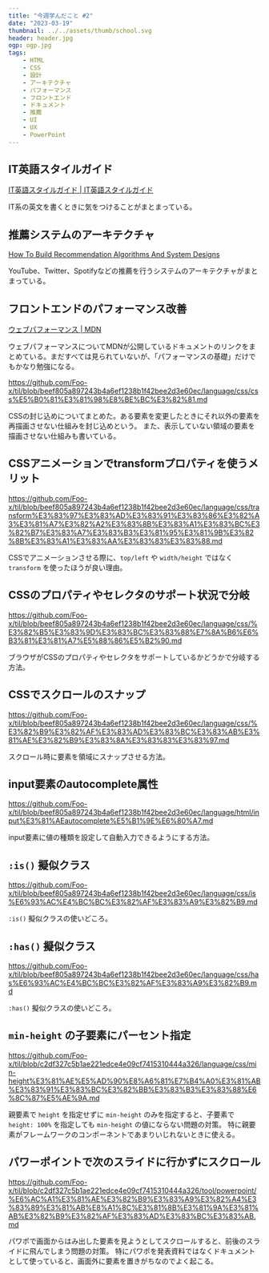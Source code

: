 ```yaml
---
title: "今週学んだこと #2"
date: "2023-03-19"
thumbnail: ../../assets/thumb/school.svg
header: header.jpg
ogp: ogp.jpg
tags:
    - HTML
    - CSS
    - 設計
    - アーキテクチャ
    - パフォーマンス
    - フロントエンド
    - ドキュメント
    - 推薦
    - UI
    - UX
    - PowerPoint
---
```


## IT英語スタイルガイド

[IT英語スタイルガイド | IT英語スタイルガイド](https://styleguide.progeigo.org/)

IT系の英文を書くときに気をつけることがまとまっている。


## 推薦システムのアーキテクチャ

[How To Build Recommendation Algorithms And System Designs](https://www.theinsaneapp.com/2021/03/system-design-and-recommendation-algorithms.html)

YouTube、Twitter、Spotifyなどの推薦を行うシステムのアーキテクチャがまとまっている。


## フロントエンドのパフォーマンス改善

[ウェブパフォーマンス | MDN](https://developer.mozilla.org/ja/docs/Web/Performance)

ウェブパフォーマンスについてMDNが公開しているドキュメントのリンクをまとめている。まだすべては見られていないが、「パフォーマンスの基礎」だけでもかなり勉強になる。

https://github.com/Foo-x/til/blob/beef805a897243b4a6ef1238b1f42bee2d3e60ec/language/css/css%E5%B0%81%E3%81%98%E8%BE%BC%E3%82%81.md

CSSの封じ込めについてまとめた。ある要素を変更したときにそれ以外の要素を再描画させない仕組みを封じ込めという。
また、表示していない領域の要素を描画させない仕組みも書いている。


## CSSアニメーションでtransformプロパティを使うメリット

https://github.com/Foo-x/til/blob/beef805a897243b4a6ef1238b1f42bee2d3e60ec/language/css/transform%E3%83%97%E3%83%AD%E3%83%91%E3%83%86%E3%82%A3%E3%81%A7%E3%82%A2%E3%83%8B%E3%83%A1%E3%83%BC%E3%82%B7%E3%83%A7%E3%83%B3%E3%81%95%E3%81%9B%E3%82%8B%E3%83%A1%E3%83%AA%E3%83%83%E3%83%88.md

CSSでアニメーションさせる際に、`top/left` や `width/height` ではなく `transform` を使ったほうが良い理由。


## CSSのプロパティやセレクタのサポート状況で分岐

https://github.com/Foo-x/til/blob/beef805a897243b4a6ef1238b1f42bee2d3e60ec/language/css/%E3%82%B5%E3%83%9D%E3%83%BC%E3%83%88%E7%8A%B6%E6%B3%81%E3%81%A7%E5%88%86%E5%B2%90.md

ブラウザがCSSのプロパティやセレクタをサポートしているかどうかで分岐する方法。


## CSSでスクロールのスナップ

https://github.com/Foo-x/til/blob/beef805a897243b4a6ef1238b1f42bee2d3e60ec/language/css/%E3%82%B9%E3%82%AF%E3%83%AD%E3%83%BC%E3%83%AB%E3%81%AE%E3%82%B9%E3%83%8A%E3%83%83%E3%83%97.md

スクロール時に要素を領域にスナップさせる方法。


## input要素のautocomplete属性

https://github.com/Foo-x/til/blob/beef805a897243b4a6ef1238b1f42bee2d3e60ec/language/html/input%E3%81%AEautocomplete%E5%B1%9E%E6%80%A7.md

input要素に値の種類を設定して自動入力できるようにする方法。


## `:is()` 擬似クラス

https://github.com/Foo-x/til/blob/beef805a897243b4a6ef1238b1f42bee2d3e60ec/language/css/is%E6%93%AC%E4%BC%BC%E3%82%AF%E3%83%A9%E3%82%B9.md

`:is()` 擬似クラスの使いどころ。


## `:has()` 擬似クラス

https://github.com/Foo-x/til/blob/beef805a897243b4a6ef1238b1f42bee2d3e60ec/language/css/has%E6%93%AC%E4%BC%BC%E3%82%AF%E3%83%A9%E3%82%B9.md

`:has()` 擬似クラスの使いどころ。


## `min-height` の子要素にパーセント指定

https://github.com/Foo-x/til/blob/c2df327c5b1ae221edce4e09cf7415310444a326/language/css/min-height%E3%81%AE%E5%AD%90%E8%A6%81%E7%B4%A0%E3%81%AB%E3%83%91%E3%83%BC%E3%82%BB%E3%83%B3%E3%83%88%E6%8C%87%E5%AE%9A.md

親要素で `height` を指定せずに `min-height` のみを指定すると、子要素で `height: 100%` を指定しても `min-height` の値にならない問題の対策。
特に親要素がフレームワークのコンポーネントであまりいじれないときに使える。


## パワーポイントで次のスライドに行かずにスクロール

https://github.com/Foo-x/til/blob/c2df327c5b1ae221edce4e09cf7415310444a326/tool/powerpoint/%E6%AC%A1%E3%81%AE%E3%82%B9%E3%83%A9%E3%82%A4%E3%83%89%E3%81%AB%E8%A1%8C%E3%81%8B%E3%81%9A%E3%81%AB%E3%82%B9%E3%82%AF%E3%83%AD%E3%83%BC%E3%83%AB.md

パワポで画面からはみ出した要素を見ようとしてスクロールすると、前後のスライドに飛んでしまう問題の対策。
特にパワポを発表資料ではなくドキュメントとして使っていると、画面外に要素を置きがちなのでよく起こる。
